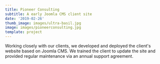 ```yaml
---
title: Pioneer Consulting
subtitle: A early Joomla CMS client site
date: '2019-02-26'
thumb_image: images/ultra-basil.jpg
image: images/pioneerconsulting.jpg
template: project
---
```

Working closely with our clients, we developed and deployed the client's website based on Joomla CMS. We trained the client to update the site and provided regular maintenance via an annual support agreement.